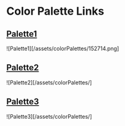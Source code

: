 # Color Palette Links
## [Palette1](https://colorhunt.co/palette/152714)
![Palette1][/assets/colorPalettes/152714.png]

## [Palette2](https://colorhunt.co/palette/151737)
![Palette2][/assets/colorPalettes/]

## [Palette3](https://colorhunt.co/palette/70716)
![Palette3][/assets/colorPalettes/]